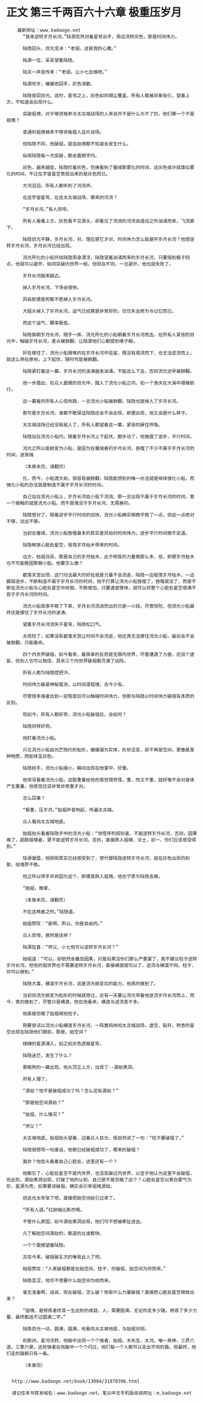# 正文 第三千两百六十六章 极重压岁月
        最新网址：www.badaoge.net
          “我来逆转岁月长河。”陆源忽然对着星穹出手，周边流转灰色，那是时间伟力。
      
          陆隐回头，目光坚决：“老祖，这是我的心魔。”
      
          陆源一怔，呆呆望着陆隐。
      
          陆天一声音传来：“老祖，让小七去做吧。”
      
          陆源咬牙，缓缓收回手，灰色消散。
      
          陆隐收回目光，这时，星穹之上，灰色如同烟尘覆盖，所有人都被异象吸引，望着上方，不知道会出现什么。
      
          突破祖境，对于够资格参与太古城战场的人来说并不是什么大不了的，他们哪一个不是祖境？
      
          普通的祖境根本不够资格踏入这片战场。
      
          但陆隐不同，他破祖，就连始境都不知道会发生什么。
      
          纵观陆隐每一次突破，都会震撼宇内。
      
          灰色，越来越低，陆隐盯着灰色，仿佛看到了蜃域那雾化的时间，这灰色或许就类似雾化的时间，不过在宇宙星空表现出来的是灰色而已。
      
          大河滔滔，所有人都听到了河流声。
      
          在这宇宙星穹，在这太古城战场，哪来的河流？
      
          “岁月长河。”有人惊呼。
      
          所有人看着上方，灰色看不见源头，却看见了流淌的河流自遥远之外汹涌而来，飞流直下。
      
          陆隐目光平静，岁月长河，对，理应是它才对，时间伟力怎么能避开岁月长河？他想逆转岁月长河，岁月长河已经出现。
      
          流光所化的小船环绕陆隐周身漂浮，陆隐望着汹涌而来的岁月长河，只要摇到骰子四点，他就可以避开，如同突破内世界一般，但现在不同，一旦避开，他也就失败了。
      
          岁月长河越来越近。
      
          掉入岁月长河，下场会很惨。
      
          风伯即便是死都不愿掉入岁月长河。
      
          大姐头掉入了岁月长河，运气已经算是非常好的，仅仅失去修为与记忆而已。
      
          而这个运气，概率极低。
      
          陆隐面朝岁月长河，随手一挥，流光所化的小船朝着岁月长河而去，在所有人紧张的目光中，触碰岁月长河，差点被掀翻，让陆源他们心都提到嗓子眼。
      
          好在撑住了，流光小船艰难的在岁月长河中驻留，既没有顺流而下，也无法逆流而上，就这么停在原地，上下起伏，随时可能被掀翻。
      
          陆隐紧盯着这一幕，岁月长河的波涛越发汹涌，不能这么下去，否则流光迟早被掀翻。
      
          他一步踏出，在众人震撼的目光中，踏入了流光小船之内，如一个渔夫在大海中艰难航行。
      
          这一幕看的所有人心惊肉跳，一旦流光小船被掀翻，陆隐也就掉入了岁月长河。
      
          那可是岁月长河，谁都不敢保证陆隐还会不会出现，即便出现，他又会是什么样子。
      
          太古城战场已经没有敌人了，所有人都望着这一幕，紧张的屏住呼吸。
      
          陆隐站在流光小船内，随着岁月长河上下起伏，脚步动了，他施展了逆步，平行时间。
      
          流光之所以能蜕变为小船，是因为在蜃域垂钓岁月长河，吞噬了不少不属于岁月长河的时间，逐渐强
      
          （本章未完，请翻页）
      
          化，而今，小船渡灾劫，很容易被掀翻，陆隐能想到的唯一办法就是继续强化小船，而强化小船的办法就是制造不属于岁月长河的时间。
      
          自己站在流光小船上，岁月长河自小船下流淌，那一旦出现不属于岁月长河的时间，第一个接触的就是流光小船，而不是淹没于岁月长河，无需垂钓。
      
          陆隐想对了，随着逆步平行时间的加快，流光小船确实稍微平稳了一点，但这一点绝对不够，远远不够。
      
          当初在蜃域，流光小船吞噬最多的其实是风伯的时间伟力，逆步平行时间微不足道。
      
          陆隐释放心脏处星空，摇曳岁月枯木带来的时间。
      
          远方，枯祖诧异，那是自己的岁月枯木，此子修炼的力量竟那么多，但，即便岁月枯木也不可能稳固那艘小船，他要怎么做？
      
          碧落天宫出现，这门功法最大的好处就是力量不会流逝，陆隐一边摇曳岁月枯木，一边脚踩逆步，不断制造不属于岁月长河的时间，他不打算让流光小船吞噬了，吞噬就没了，而是不断在流光小船与心脏处星空中徘徊，不断增加，只要速度够快，就可以将整个心脏处星空填满不容于岁月长河的时间。
      
          流光小船渐渐平稳了下来，岁月长河流淌而出的只是一小段，尽管惊险，但流光小船最终还是撑住了岁月长河的波涛。
      
          望着岁月长河消失于星穹，陆隐松口气。
      
          太惊险了，如果没有碧落天宫让时间不会流逝，他还真无法撑住流光小船，最后会不会被掀翻，只能看命。
      
          四个内世界破祖，如今看来，最简单的反而是无限内世界，尽管遭遇了力兽，还加个虚妄，但别人也可以拖住，其余三个内世界破祖都充满了凶险。
      
          所有人都为陆隐捏把汗。
      
          时间伟力最是神秘莫测，以时间渡祖境，古今少有。
      
          尽管很多强者达到一定程度后可以触碰时间伟力，但那与陆隐以时间伟力破祖有本质的区别。
      
          现如今，所有人都好奇，流光小船破祖后，会如何？
      
          陆隐同样好奇。
      
          他盯着流光小船。
      
          只见流光小船由光芒隐约的船形，缓缓凝为实体，形状没变，却不再是空间，更像是某种物质，而船体呈灰色。
      
          陆隐抬手，流光小船缩小，瞬间出现在他掌中，好重。
      
          他惊讶看着流光小船，这股重量给他的感觉很奇怪，重，而又不重，就好像不会对身体产生重量，但感觉应该非常非常重才对。
      
          怎么回事？
      
          “极重，压岁月。”始祖声音响起，传遍太古城。
      
          众人看向太古城地底。
      
          始祖抬头看着陆隐手中的流光小船：“领悟序列规则者，不能逆转岁月长河，否则，因果难了，超脱祖境者，更不能逆转岁月长河，否则，直接跌入祖境，沃土，初一，你们应该感受得到。”
      
          陆源皱眉，他刚刚其实已经感受到了，想代替陆隐逆转岁月长河，就在灰色出现的刹那，他境界不稳。
      
          但之所以停手并非因为这个，即便真跌入祖境，他也宁愿为陆隐去做。
      
          “始祖，晚辈，
      
          （本章未完，请翻页）
      
          不在这两者之列。”陆隐道。
      
          始祖赞叹：“是啊，所以，你是自由的。”
      
          众人惊愕，居然是这样？
      
          陆源狂喜：“师父，小七他可以逆转岁月长河？”
      
          始祖道：“可以，却依然会叠加因果，只是后果没你们那么严重罢了，我不建议柱子逆转岁月长河，但他的祖世界也不需要逆转岁月长河，直接横渡就可以了，逆流与横渡不同，柱子，你可以做到。”
      
          陆隐大喜，横渡岁月长河，这是流光蜕变后的能力，他真的做到了。
      
          当初将流光蜕变为船形的时候就想过，总有一天要让流光带着他逆流岁月长河而上，而今，真的做到了，尽管只是横渡，但在他看来，横渡与逆流差不多。
      
          他直接忽略了始祖喊他柱子。
      
          刚要尝试以流光小船横渡岁月长河，一阵轰鸣响彻太古城战场，虚空，裂开，熟悉的星空出现在陆隐他们眼前，那是，始空间？
      
          磅礴的星源涌入，如之前灰色遮蔽星穹。
      
          陆隐迷茫，发生了什么？
      
          更眼熟的一幕出现，他头顶正上方，出现了--源劫黑洞。
      
          所有人懵了。
      
          “源劫？他不是破祖成功了吗？怎么还有源劫？”
      
          “那是始空间源劫？”
      
          “始祖，什么情况？”
      
          “师父？”
      
          太古城地底，始祖抬头望着，迎着众人目光，很自然说了一句：“柱子要破祖了。”
      
          陆隐很想骂一句废话，他都已经破祖成功了，哪来的破祖？
      
          莫非？他低头看着自己心脏处，这里还有一个？
      
          他都忘了，心脏处星空不是内世界，也没突破过内世界，以至于他认为这里不会破祖，但此刻，源劫黑洞出现，打破了他的认知，自己是不是忽略了这个？心脏处星空以黑白雾气为形，星源为壳，如果要说破祖，确实会引来祖境源劫。
      
          但这也太夸张了吧，直接把始空间给引过来了。
      
          “所有人退。”红颜梅比斯厉喝。
      
          不管什么原因，如今源劫黑洞出现，他们可不想被牵扯进去。
      
          凡了解始空间源劫的，都退的比谁都快。
      
          一个个震撼望着陆隐。
      
          古往今来，破祖破五次的唯有此人了吧。
      
          始祖赞叹：“人家破祖都是在始空间，柱子，你破祖，始空间为你而来。”
      
          陆隐苦涩，他可不想要什么始空间为他而来。
      
          毫无准备啊，话说，现在破祖，怎么破？他有什么力量破祖？直接把心脏处星空释放出来？
      
          “祖境，是修炼者终其一生达到的成就，人，需要圆满，无论你走多少路，修炼了多少力量，最终都逃不过圆满二字。”
      
          陆隐目光一动，圆满，圆满，他看向太古城地底，与始祖对视。
      
          刹那间，星河流转，他脑中出现一个个强者，始祖，木先生，太鸿，唯一真神，三界六道，三擎六昊，这些强者在他脑中一个个闪过，他们每一个人都可以走出不同的路，但最终，他们走的路都只有一条。
      
          （本章完）
      
      
      http://www.badaoge.net/book/13084/31870396.html
      
      请记住本书首发域名：www.badaoge.net。笔尖中文手机版阅读网址：m.badaoge.net